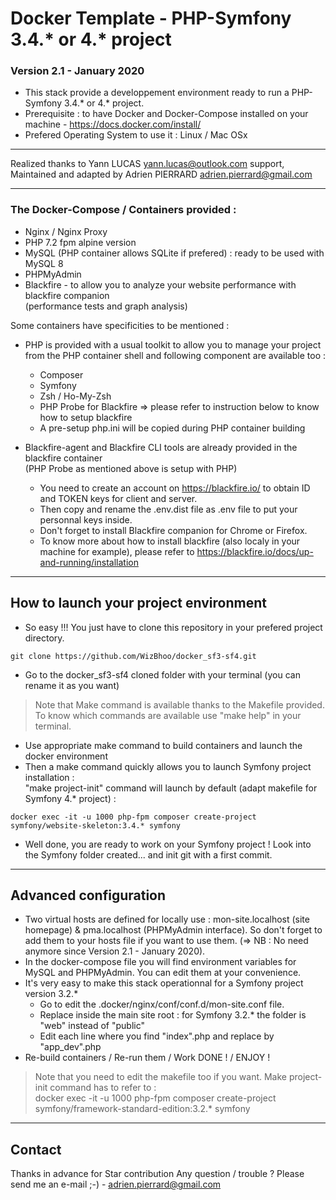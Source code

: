 # Docker Template - PHP-Symfony 3.4.* or 4.* project

### Version 2.1 - January 2020

* This stack provide a developpement environment ready to run a PHP-Symfony 3.4.* or 4.* project.
* Prerequisite : to have Docker and Docker-Compose installed on your machine - <https://docs.docker.com/install/>
* Prefered Operating System to use it : Linux / Mac OSx

-------------------------------------------------------------------------------------------------------------------------------------

Realized thanks to Yann LUCAS <yann.lucas@outlook.com> support,</br>
Maintained and adapted by Adrien PIERRARD <adrien.pierrard@gmail.com>

-------------------------------------------------------------------------------------------------------------------------------------

### The Docker-Compose / Containers provided :

* Nginx / Nginx Proxy
* PHP 7.2 fpm alpine version
* MySQL (PHP container allows SQLite if prefered) : ready to be used with MySQL 8
* PHPMyAdmin
* Blackfire - to allow you to analyze your website performance with blackfire companion</br>
(performance tests and graph analysis)

Some containers have specificities to be mentioned :

* PHP is provided with a usual toolkit to allow you to manage your project from the PHP container shell
and following component are available too :
    * Composer
    * Symfony
    * Zsh / Ho-My-Zsh
    * PHP Probe for Blackfire => please refer to instruction below to know how to setup blackfire
    * A pre-setup php.ini will be copied during PHP container building

* Blackfire-agent and Blackfire CLI tools are already provided in the blackfire container</br>(PHP Probe as mentioned above is setup with PHP)
    * You need to create an account on <https://blackfire.io/> to obtain ID and TOKEN keys for client and server.
    * Then copy and rename the .env.dist file as .env file to put your personnal keys inside.
    * Don't forget to install Blackfire companion for Chrome or Firefox.
    * To know more about how to install blackfire (also localy in your machine for example),
    please refer to <https://blackfire.io/docs/up-and-running/installation>

-------------------------------------------------------------------------------------------------------------------------------------

## How to launch your project environment

* So easy !!! You just have to clone this repository in your prefered project directory.

```
git clone https://github.com/WizBhoo/docker_sf3-sf4.git
```

* Go to the docker_sf3-sf4 cloned folder with your terminal (you can rename it as you want)

<blockquote>
Note that Make command is available thanks to the Makefile provided.<br>
To know which commands are available use "make help" in your terminal.
</blockquote>

* Use appropriate make command to build containers and launch the docker environment
* Then a make command quickly allows you to launch Symfony project installation :</br>
"make project-init" command will launch by default (adapt makefile for Symfony 4.* project) :

```
docker exec -it -u 1000 php-fpm composer create-project symfony/website-skeleton:3.4.* symfony
```

* Well done, you are ready to work on your Symfony project ! Look into the Symfony folder created... and init git with a first commit.

-------------------------------------------------------------------------------------------------------------------------------------

## Advanced configuration

* Two virtual hosts are defined for locally use : mon-site.localhost (site homepage)  &  pma.localhost (PHPMyAdmin interface).
So don't forget to add them to your hosts file if you want to use them. (=> NB : No need anymore since Version 2.1 - January 2020).
* In the docker-compose file you will find environment variables for MySQL and PHPMyAdmin. You can edit them at your convenience.
* It's very easy to make this stack operationnal for a Symfony project version 3.2.*
    * Go to edit the .docker/nginx/conf/conf.d/mon-site.conf file.
    * Replace inside the main site root : for Symfony 3.2.* the folder is "web" instead of "public"
    * Edit each line where you find "index".php and replace by "app_dev".php
* Re-build containers / Re-run them / Work DONE ! / ENJOY !

<blockquote>
Note that you need to edit the makefile too if you want. Make project-init command has to refer to :<br>
docker exec -it -u 1000 php-fpm composer create-project symfony/framework-standard-edition:3.2.* symfony
</blockquote>

-------------------------------------------------------------------------------------------------------------------------------------

## Contact

Thanks in advance for Star contribution
Any question / trouble ? Please send me an e-mail ;-) - adrien.pierrard@gmail.com

